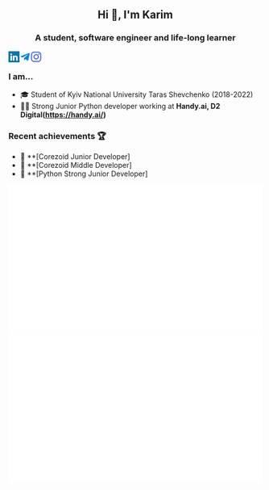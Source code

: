<h2 align="center">Hi 👋, I'm Karim</h2>
<h3 align="center">A student, software engineer and life-long learner</h3>

<a href="https://www.linkedin.com/in/karim-nassar-9192201b9/" target="blank"><img align="left" src="linkedin.svg" alt="xtenzq" width="22px" /></a>
  <a href="https://t.me/awesome_feeling">
  <img align="left" alt="Karim's Telegram" width="22px" src="telegram.svg" />
</a>
<a href="https://instagram.com/falsepublicenemy" target="blank"><img align="left" src="instagram.svg" alt="xtenzq" width="22px" /></a>
<br />
### I am...
* 🎓 Student of Kyiv National University Taras Shevchenko (2018-2022)
* 👨‍💻 Strong Junior Python developer working at **Handy.ai, D2 Digital(https://handy.ai/)**

### Recent achievements 🏆
* 🥉 **[Corezoid Junior Developer]
* 🥈 **[Corezoid Middle Developer]
* 🥈 **[Python Strong Junior Developer]

![](https://raw.githubusercontent.com/xtenzQ/github-stats-transparent/output/generated/overview.svg)
![](https://raw.githubusercontent.com/xtenzQ/github-stats-transparent/output/generated/languages.svg)

